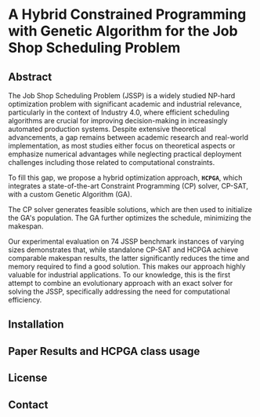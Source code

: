 # A Hybrid Constrained Programming with Genetic Algorithm for the Job Shop Scheduling Problem

## Abstract
The Job Shop Scheduling Problem (JSSP) is a widely studied NP-hard optimization problem with significant academic and industrial relevance, particularly in the context of Industry 4.0, where efficient scheduling algorithms are crucial for improving decision-making in increasingly automated production systems. Despite extensive theoretical advancements, a gap remains between academic research and real-world implementation, as most studies either focus on theoretical aspects or emphasize numerical advantages while neglecting practical deployment challenges including those related to computational constraints. 

To fill this gap, we propose a hybrid optimization approach, **`HCPGA`**, which integrates a state-of-the-art Constraint Programming (CP) solver, CP-SAT, with a custom Genetic Algorithm (GA). 

The CP solver generates feasible solutions, which are then used to initialize the GA's population. The GA further optimizes the schedule, minimizing the makespan. 

Our experimental evaluation on 74 JSSP benchmark instances of varying sizes demonstrates that, while standalone CP-SAT and HCPGA achieve comparable makespan results, the latter significantly reduces the time and memory required to find a good solution. This makes our approach highly valuable for industrial applications. To our knowledge, this is the first attempt to combine an evolutionary approach with an exact solver for solving the JSSP, specifically addressing the need for computational efficiency.

## Installation

## Paper Results and HCPGA class usage

## License

## Contact